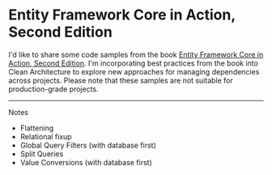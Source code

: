 # Entity Framework Core in Action, Second Edition

I'd like to share some code samples from the book [Entity Framework Core in Action, Second Edition](https://www.manning.com/books/entity-framework-core-in-action-second-edition). I'm incorporating best practices from the book into Clean Architecture to explore new approaches for managing dependencies across projects. Please note that these samples are not suitable for production-grade projects.

---

Notes
- Flattening
- Relational fixup
- Global Query Filters (with database first)
- Split Queries
- Value Conversions (with database first)

